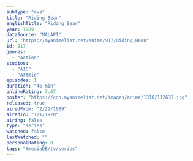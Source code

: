 ```yaml
---
subType: "ova"
title: "Riding Bean"
englishTitle: "Riding Bean"
year: 1989
dataSource: "MALAPI"
url: "https://myanimelist.net/anime/917/Riding_Bean"
id: 917
genres: 
  - "Action"
studios: 
  - "AIC"
  - "Artmic"
episodes: 1
duration: "46 min"
onlineRating: 7.07
poster: "https://cdn.myanimelist.net/images/anime/1310/112637.jpg"
released: true
airedFrom: "2/22/1989"
airedTo: "1/1/1970"
airing: false
type: "series"
watched: false
lastWatched: ""
personalRating: 0
tags: "#mediaDB/tv/series"
---
```

